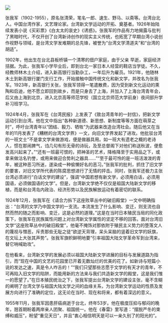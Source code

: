 ![](https://s2.loli.net/2022/09/01/tv6nXH5xuLiEp9Y.png)

张我军（1902-1955），原名张清荣，笔名一郎、速生、野马、以斋等。台湾台北人。中国台湾作家，文艺理论家。台湾新文学运动的开拓、奠基者。1926年始陆续发表小说《买彩票》《白太太的哀史》《诱惑》。张我军的作品有力地揭露与批判了黑暗时代，不仅开创了台湾新诗创作的现实主义传统，也拓宽了早期台湾小说创作视野与领域，是台湾文学发难期的总先锋，被誉为“台湾文学清道夫”和“台湾的胡适”。

1902年，他出生在台北县板桥镇一个清寒的佃户家庭，由于父亲 早逝，家庭经济拮据。为此，张我军小学毕业后，即到台北一家日本人经营的鞋店当学徒。不久，经教师林木土介绍，进入新高银行当勤杂工，一年后升为雇员。1921年，他随林木土到新高银行厦门支行工作，开始接触中国传统文化和新文学，并改名为张我军。1923年，新高银行关张，张我军领得一笔遣散费，因为受到新文化运动的熏陶和启迪，他不愿立即回到故乡，而是只身去了上海，并加入了上海台湾青年会，后又由上海到北京，进入北京高等师范学校（国立北京师范大学前身）夜间部升学补习班学习。

1924年4月，张我军在《台湾民报》上发表了《致台湾青年的一封信》，把新文学运动引到台湾。他在文中指出“各种新道德、新思想、新制度等等方面在萌芽之时”，呼吁台湾青年以“团结、毅力、牺牲”为武器来改造台湾社会。随后他又在当年的11月发表了《糟糕的台湾文学界》一文，向旧文学界发起了进攻。他批驳台湾的一班文士“不是拿文学来做游戏，便是做器具用。如一班大有遗老之概的老诗人，惯在那闹脾气，诌几句有形无骨的诗玩，及至总督阁下对他们称送秋波，便愈发高兴起来了。”“还有一班最可恨的，把神圣的艺术，降格降至于实用品之下，或拿来做沽名钓誉，或用来做迎合势利之器具……”“至于最可怜的是一班活泼泼的青年，被这种恶习所迷，遂染成一种偷懒好名的恶习。”张我军的批判，抓住了旧文学的要害，对旧文学所代表的陈腐思想进行了无情的抨击。同时，张我军还极力主张台湾必须进行“白话文学的建设”，强调“中国若想有新文学，必须用白话，必须用国语，必须做国语的文学”。但是，台湾新文学绝不仅仅是祖国大陆新文学的移植，而是和台湾岛内政治、经济形势以及民族解放运动有着密切的联系。

1924年12月，张我军在《请合力拆下这座败草丛中的破旧殿堂》一文中明确指出：“台湾的文学乃中国文学的一支流。本流发生了什么影响、变迁，则支流也自然而然的随之而影响、变迁，这是必然的道理。”这是在当时日本殖民当局的同化政策下，张我军在民族属性问题上对台湾新文学属性的坚定不移的回答。面对台湾旧文学“这座败草丛中的破旧殿堂”，他毫不掩饰对那依附于殖民主义势力的堕落文人的蔑视与憎恶，斥责那些无耻之徒“欲逆天背理，呆头呆脑的竖着旧文学的妖旗，在文坛上大张其声势”。张我军旗帜鲜明地要“引率祖国大陆文学革命军到台湾来，替它呐喊助攻”。

在他看来，台湾新文学的发展必须以祖国大陆新文学进展的目标与发展道路为指引，而“现在中国的文艺的花园里已开着无数灿烂的优美的花了。如新诗与短篇小说的发达之速，真是令人咋舌的！”“我们只望那些志愿于文学的有天才的青年，不可再陷入旧文学的陷阱，而能用新的方法来与我们共造新文学的殿堂，这是我们惟一的愿望了。”在日本殖民统治之下，张我军提出台湾新文学的建设主张，毫不含糊的阐明了台湾文学与祖国大陆文学之间的血缘关系，为台湾新文学运动的性质及发展方向进行了准确的定位，这无论在当时、现在和将来，都有着深远的意义。

1955年11月，张我军因患肝癌病逝于台北，终年53岁。他在极度压抑与郁闷的晚年，翘首期盼着两岸亲人团聚、祖国统一。他在《春雷》里写道：“摆脱严冬的束缚和威压”，盼望“重见天日”，并且“衷心相信明天是可以一亲久别了的阳光的”。